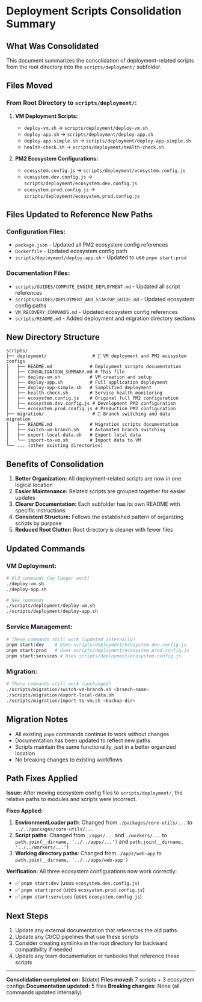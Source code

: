 # Deployment Scripts Consolidation Summary

## **What Was Consolidated**

This document summarizes the consolidation of deployment-related scripts from the root directory into the `scripts/deployment/` subfolder.

## **Files Moved**

### **From Root Directory to `scripts/deployment/`:**

1. **VM Deployment Scripts:**
   - `deploy-vm.sh` → `scripts/deployment/deploy-vm.sh`
   - `deploy-app.sh` → `scripts/deployment/deploy-app.sh`
   - `deploy-app-simple.sh` → `scripts/deployment/deploy-app-simple.sh`
   - `health-check.sh` → `scripts/deployment/health-check.sh`

2. **PM2 Ecosystem Configurations:**
   - `ecosystem.config.js` → `scripts/deployment/ecosystem.config.js`
   - `ecosystem.dev.config.js` → `scripts/deployment/ecosystem.dev.config.js`
   - `ecosystem.prod.config.js` → `scripts/deployment/ecosystem.prod.config.js`

## **Files Updated to Reference New Paths**

### **Configuration Files:**
- `package.json` - Updated all PM2 ecosystem config references
- `Dockerfile` - Updated ecosystem config path
- `scripts/deployment/deploy-app.sh` - Updated to use `pnpm start:prod`

### **Documentation Files:**
- `scripts/GUIDES/COMPUTE_ENGINE_DEPLOYMENT.md` - Updated all script references
- `scripts/GUIDES/DEPLOYMENT_AND_STARTUP_GUIDE.md` - Updated ecosystem config paths
- `VM_RECOVERY_COMMANDS.md` - Updated ecosystem config references
- `scripts/README.md` - Added deployment and migration directory sections

## **New Directory Structure**

```
scripts/
├── deployment/                 # 🚀 VM deployment and PM2 ecosystem configs
│   ├── README.md              # Deployment scripts documentation
│   ├── CONSOLIDATION_SUMMARY.md # This file
│   ├── deploy-vm.sh           # VM creation and setup
│   ├── deploy-app.sh          # Full application deployment
│   ├── deploy-app-simple.sh   # Simplified deployment
│   ├── health-check.sh        # Service health monitoring
│   ├── ecosystem.config.js    # Original full PM2 configuration
│   ├── ecosystem.dev.config.js # Development PM2 configuration
│   └── ecosystem.prod.config.js # Production PM2 configuration
├── migration/                  # 🔄 Branch switching and data migration
│   ├── README.md              # Migration scripts documentation
│   ├── switch-vm-branch.sh    # Automated branch switching
│   ├── export-local-data.sh   # Export local data
│   └── import-to-vm.sh        # Import data to VM
└── ... (other existing directories)
```

## **Benefits of Consolidation**

1. **Better Organization:** All deployment-related scripts are now in one logical location
2. **Easier Maintenance:** Related scripts are grouped together for easier updates
3. **Clearer Documentation:** Each subfolder has its own README with specific instructions
4. **Consistent Structure:** Follows the established pattern of organizing scripts by purpose
5. **Reduced Root Clutter:** Root directory is cleaner with fewer files

## **Updated Commands**

### **VM Deployment:**
```bash
# Old commands (no longer work)
./deploy-vm.sh
./deploy-app.sh

# New commands
./scripts/deployment/deploy-vm.sh
./scripts/deployment/deploy-app.sh
```

### **Service Management:**
```bash
# These commands still work (updated internally)
pnpm start:dev    # Uses scripts/deployment/ecosystem.dev.config.js
pnpm start:prod   # Uses scripts/deployment/ecosystem.prod.config.js
pnpm start:services # Uses scripts/deployment/ecosystem.config.js
```

### **Migration:**
```bash
# These commands still work (unchanged)
./scripts/migration/switch-vm-branch.sh <branch-name>
./scripts/migration/export-local-data.sh
./scripts/migration/import-to-vm.sh <backup-dir>
```

## **Migration Notes**

- All existing `pnpm` commands continue to work without changes
- Documentation has been updated to reflect new paths
- Scripts maintain the same functionality, just in a better organized location
- No breaking changes to existing workflows

## **Path Fixes Applied**

**Issue:** After moving ecosystem config files to `scripts/deployment/`, the relative paths to modules and scripts were incorrect.

**Fixes Applied:**
1. **EnvironmentLoader path**: Changed from `./packages/core-utils/...` to `../../packages/core-utils/...`
2. **Script paths**: Changed from `./apps/...` and `./workers/...` to `path.join(__dirname, '../../apps/...')` and `path.join(__dirname, '../../workers/...')`
3. **Working directory paths**: Changed from `./apps/web-app` to `path.join(__dirname, '../../apps/web-app')`

**Verification:** All three ecosystem configurations now work correctly:
- ✅ `pnpm start:dev` (uses `ecosystem.dev.config.js`)
- ✅ `pnpm start:prod` (uses `ecosystem.prod.config.js`) 
- ✅ `pnpm start:services` (uses `ecosystem.config.js`)

## **Next Steps**

1. Update any external documentation that references the old paths
2. Update any CI/CD pipelines that use these scripts
3. Consider creating symlinks in the root directory for backward compatibility if needed
4. Update any team documentation or runbooks that reference these scripts

---

**Consolidation completed on:** $(date)
**Files moved:** 7 scripts + 3 ecosystem configs
**Documentation updated:** 5 files
**Breaking changes:** None (all commands updated internally)
